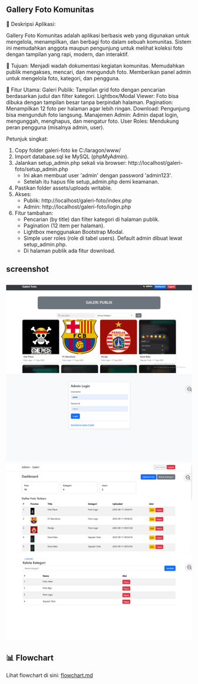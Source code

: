 ## Gallery Foto Komunitas
📌 Deskripsi Aplikasi:

Gallery Foto Komunitas adalah aplikasi berbasis web yang digunakan untuk mengelola, menampilkan, dan berbagi foto dalam sebuah komunitas. Sistem ini memudahkan anggota maupun pengunjung untuk melihat koleksi foto dengan tampilan yang rapi, modern, dan interaktif.

🎯 Tujuan:
   Menjadi wadah dokumentasi kegiatan komunitas.
   Memudahkan publik mengakses, mencari, dan mengunduh foto.
   Memberikan panel admin untuk mengelola foto, kategori, dan pengguna.

🔑 Fitur Utama:
   Galeri Publik: Tampilan grid foto dengan pencarian berdasarkan judul dan filter kategori.
   Lightbox/Modal Viewer: Foto bisa dibuka dengan tampilan besar tanpa berpindah halaman.
   Pagination: Menampilkan 12 foto per halaman agar lebih ringan.
   Download: Pengunjung bisa mengunduh foto langsung.
   Manajemen Admin: Admin dapat login, mengunggah, menghapus, dan mengatur foto.
   User Roles: Mendukung peran pengguna (misalnya admin, user).

Petunjuk singkat:
1. Copy folder galeri-foto ke C:/laragon/www/
2. Import database.sql ke MySQL (phpMyAdmin).
3. Jalankan setup_admin.php sekali via browser: http://localhost/galeri-foto/setup_admin.php
   - Ini akan membuat user 'admin' dengan password 'admin123'.
   - Setelah itu hapus file setup_admin.php demi keamanan.
4. Pastikan folder assets/uploads writable.
5. Akses:
   - Publik: http://localhost/galeri-foto/index.php
   - Admin: http://localhost/galeri-foto/login.php
6. Fitur tambahan:
   - Pencarian (by title) dan filter kategori di halaman publik.
   - Pagination (12 item per halaman).
   - Lightbox menggunakan Bootstrap Modal.
   - Simple user roles (role di tabel users). Default admin dibuat lewat setup_admin.php.
   - Di halaman publik ada fitur download.

screenshot 
---
![Gallery](/docs/gallery.PNG)
![login](/docs/image.png)
![dashboard admin](/docs/image-1.png)
![kelola kategori](/docs/image-2.png)
---

## 📊 Flowchart

Lihat flowchart di sini: [flowchart.md](./flowchart.md)
